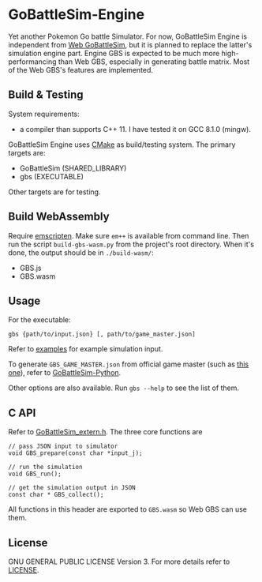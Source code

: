 
# GoBattleSim-Engine

Yet another Pokemon Go battle Simulator. For now, GoBattleSim Engine is independent from [Web GoBattleSim](https://github.com/biowpn/GoBattleSim), but it is planned to replace the latter's simulation engine part. Engine GBS is expected to be much more high-performancing than Web GBS, especially in generating battle matrix. Most of the Web GBS's features are implemented.

## Build & Testing

System requirements: 

- a compiler than supports C++ 11. I have tested it on GCC 8.1.0 (mingw).

GoBattleSim Engine uses [CMake](https://cmake.org/) as build/testing system. The primary targets are:

- GoBattleSim (SHARED_LIBRARY)
- gbs (EXECUTABLE)

Other targets are for testing.

## Build WebAssembly

Require [emscripten](https://emscripten.org/). Make sure `em++` is available from command line. Then run the script `build-gbs-wasm.py` from the project's root directory. When it's done, the output should be in `./build-wasm/`:

- GBS.js
- GBS.wasm

## Usage

For the executable:

```
gbs {path/to/input.json} [, path/to/game_master.json]
```

Refer to [examples](./examples/) for example simulation input.

To generate `GBS_GAME_MASTER.json` from official game master (such as [this one](https://github.com/pokemongo-dev-contrib/pokemongo-game-master)), refer to [GoBattleSim-Python](https://github.com/biowpn/GoBattleSim-Python).

Other options are also available. Run `gbs --help` to see the list of them.

## C API

Refer to [GoBattleSim_extern.h](./include/GoBattleSim_extern.h). The three core functions are

```
// pass JSON input to simulator
void GBS_prepare(const char *input_j);

// run the simulation
void GBS_run();

// get the simulation output in JSON
const char * GBS_collect();
```

All functions in this header are exported to `GBS.wasm` so Web GBS can use them.

## License

GNU GENERAL PUBLIC LICENSE Version 3. For more details refer to [LICENSE](./LICENSE).
